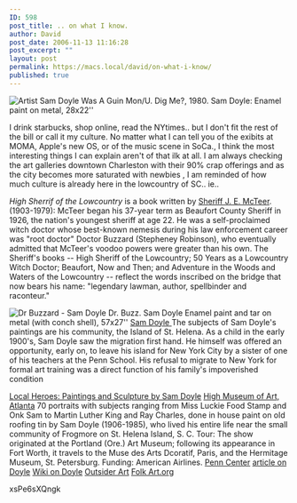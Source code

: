 ```yaml
---
ID: 598
post_title: .. on what I know.
author: David
post_date: 2006-11-13 11:16:28
post_excerpt: ""
layout: post
permalink: https://macs.local/david/on-what-i-know/
published: true
---
```

<img src="http://davidawindham.com/samdoyle.jpg" alt="Artist Sam Doyle" />
Was A Guin Mon/U. Dig Me?, 1980.
Sam Doyle: Enamel paint on metal, 28x22''

I drink starbucks, shop online, read the NYtimes.. but I don't fit the rest of the bill or call it my culture.  No matter what I can tell you of the exibits at MOMA, Apple's new OS, or of the music scene in SoCa., I think the most interesting things I can explain aren't of that ilk at all.  I am always checking the art galleries downtown Charleston with their 90% crap offerings and as the city becomes more saturated with newbies , I am reminded of how much culture is already here in the lowcountry of SC.. ie..

<em>High Sherrif of the Lowcountry</em> is a book written by <a href="http://www.lowcountrynow.com/stories/051602/LOClittlejohn.shtml">Sheriff J. E. McTeer</a>.
(1903-1979): McTeer began his 37-year term as Beaufort County Sheriff in 1926, the nation's youngest sheriff at age 22. He was a self-proclaimed witch doctor whose best-known nemesis during his law enforcement career was "root doctor" Doctor Buzzard (Stepheney Robinson), who eventually admitted that McTeer's voodoo powers were greater than his own. The Sheriff's books -- High Sheriff of the Lowcountry; 50 Years as a Lowcountry Witch Doctor; Beaufort, Now and Then; and Adventure in the Woods and Waters of the Lowcountry -- reflect the words inscribed on the bridge that now bears his name: "legendary lawman, author, spellbinder and raconteur."

<img src="http://davidawindham.com/drbuzz.jpg" alt="Dr Buzzard - Sam Doyle" />
Dr. Buzz.
Sam Doyle
Enamel paint and tar on metal (with conch shell), 57x27''
<a href="http://northbysouth.kenyon.edu/1998/art/pages/doyle.htm">Sam Doyle </a>
The subjects of Sam Doyle's paintings are his community, the Island of St. Helena. As a child in the early 1900's, Sam Doyle saw the migration first hand. He himself was offered an opportunity, early on, to leave his island for New York City by a sister of one of his teachers at the Penn School. His refusal to migrate to New York for formal art training was a direct function of his family's impoverished condition

<a href="http://www.artnet.com/Magazine/news/walrobinson/walrobinson7-1-00.asp">Local Heroes: Paintings and Sculpture by Sam Doyle</a>
<a href="http://www.tfaoi.com/aa/2aa/2aa16.htm">High Museum of Art, Atlanta</a>
70 portraits with subjects ranging from Miss Luckie Food Stamp and Onk Sam to Martin Luther King and Ray Charles, done in house paint on old roofing tin by Sam Doyle (1906-1985), who lived his entire life near the small community of Frogmore on St. Helena Island, S. C.
Tour: The show originated at the Portland (Ore.) Art Museum; following its appearance in Fort Worth, it travels to the Muse des Arts Dcoratif, Paris, and the Hermitage Museum, St. Petersburg.
Funding: American Airlines.
<a href="http://www.penncenter.com/">Penn Center</a>
<a href="http://www.rawvision.com/back/doyle/doyle.html">article on Doyle</a>
<a href="http://en.wikipedia.org/wiki/Sam_Doyle">Wiki on Doyle</a>
<a href="http://art.org/exhibitions/archives/2001/doyle.htm">Outsider Art</a>
<a href="http://www.folkart.org/mag/delmas/delmas.html">Folk Art.org</a>

<!--yt_video-->xsPe6sXQngk<!--/yt_video-->